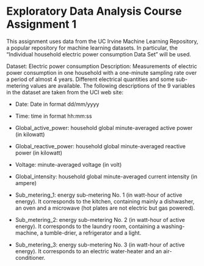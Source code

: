 # Exploratory Data Analysis Course Assignment 1

This assignment uses data from the UC Irvine Machine Learning Repository, a popular repository for machine learning datasets. In particular, the “Individual household electric power consumption Data Set” will be used.

Dataset: Electric power consumption
Description: Measurements of electric power consumption in one household with a one-minute sampling rate over a period of almost 4 years. Different electrical quantities and some sub-metering values are available.
The following descriptions of the 9 variables in the dataset are taken from the UCI web site:

* Date: Date in format dd/mm/yyyy

* Time: time in format hh:mm:ss

* Global\_active_power: household global minute-averaged active power (in kilowatt)

* Global\_reactive_power: household global minute-averaged reactive power (in kilowatt)

* Voltage: minute-averaged voltage (in volt)

* Global_intensity: household global minute-averaged current intensity (in ampere)

* Sub\_metering_1: energy sub-metering No. 1 (in watt-hour of active energy). It corresponds to the kitchen, containing mainly a dishwasher, an oven and a microwave (hot plates are not electric but gas powered).

* Sub\_metering_2: energy sub-metering No. 2 (in watt-hour of active energy). It corresponds to the laundry room, containing a washing-machine, a tumble-drier, a refrigerator and a light.

* Sub\_metering_3: energy sub-metering No. 3 (in watt-hour of active energy). It corresponds to an electric water-heater and an air-conditioner.